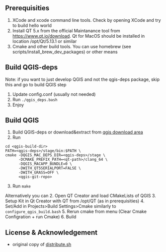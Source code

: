 Prerequisities
--------------

1. XCode and xcode command line tools. Check by opening XCode and try to build hello world
2. Install QT 5.x from the official Maintanance tool from https://www.qt.io/download. Qt for MacOS should be installed in location /opt/Qt/5.13.1 or similar
3. Cmake and other build tools. You can use homebrew (see scripts/install_brew_dev_packages) or other means

Build QGIS-deps
---------------

Note: if you want to just develop QGIS and not the qgis-deps package,
skip this and go to build QGIS step

1. Update config.conf (usually not needed)
2. Run `./qgis_deps.bash`
3. Enjoy

Build QGIS
-----------------------

1. Build QGIS-deps or download&extract from [qgis download area](https://qgis.org/downloads/macos/deps/)
2. Run 
```
cd <qgis-build-dir>
PATH=<qgis-deps>/stage/bin:$PATH \
cmake -DQGIS_MAC_DEPS_DIR=<qgis-deps>/stage \
      -DCMAKE_PREFIX_PATH=<qt-path>/clang_64 \
      -DQGIS_MACAPP_BUNDLE=0 \
      -DWITH_QT5SERIALPORT=FALSE \
      -DWITH_GRASS=OFF \
      <qgis-git-repo>
```
3. Run `make`

Alternatively you can 
2. Open QT Creator and load CMakeLists of QGIS
3. Setup Kit in Qt Creator with QT from /opt/QT (as in prerequisities)
4. Set/Add in Projects>Build Settings>Cmake similarly to `configure_qgis_build.bash`
5. Rerun cmake from menu (Clear Cmake Configration + run Cmake)
6. Build

License & Acknowledgement
-------------------------
- original copy of [distribute.sh](https://github.com/opengisch/OSGeo4A/blob/master/LICENSE-for-distribute-sh) 